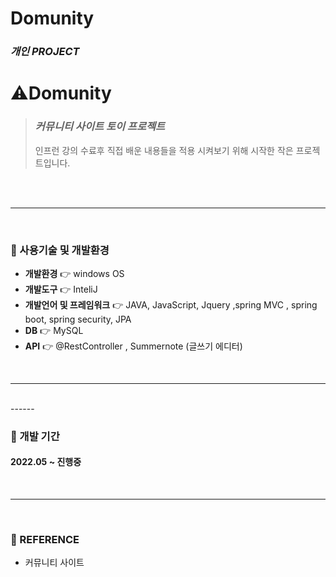 # Domunity
### *개인 PROJECT*

# ⚠️Domunity
> ### *커뮤니티 사이트 토이 프로젝트*
> 인프런 강의 수료후 직접 배운 내용들을 적용 시켜보기 위해 시작한 작은 프로젝트입니다.
</br>

</br>

------
</br>

### 📌&nbsp;사용기술 및 개발환경  
* **개발환경** 👉 windows OS
* **개발도구** 👉 InteliJ
* **개발언어 및 프레임워크** 👉 JAVA, JavaScript, Jquery ,spring MVC , spring boot, spring security, JPA
* **DB** 👉 MySQL
* **API** 👉 @RestController , Summernote (글쓰기 에디터)

</br>

------
</br>
------
</br>

### 📌&nbsp;개발 기간  

#### 2022.05 ~ 진행중
</br>

------
</br>

### 📌&nbsp;REFERENCE
* 커뮤니티 사이트 <OKKY>
</br>
